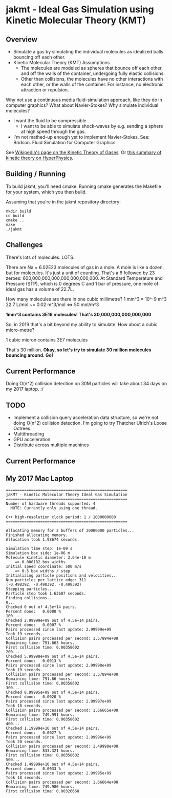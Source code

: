 jakmt - Ideal Gas Simulation using Kinetic Molecular Theory (KMT)
===

Overview
-

* Simulate a gas by simulating the individual molecules as idealized balls bouncing off each other.
* Kinetic Molecular Theory (KMT) Assumptions
    * The molecules are modeled as spheres that bounce off each other, and off the walls of the container, undergoing fully elastic collisions.
    * Other than collisions, the molecules have no other interactions with each other, or the walls of the container. For instance, no electronic attraction or repulsion.

Why not use a continuous media fluid-simulation approach, like they do in computer graphics? What about Navier-Stokes? Why simulate individual molecules?

* I want the fluid to be compressible
	* I want to be able to simulate shock-waves by e.g. sending a sphere at high speed through the gas.
* I'm not mathed-up enough yet to implement Navier-Stokes. See: Bridson. Fluid Simulation for Computer Graphics.

See [Wikipedia's page on the Kinetic Theory of Gases](https://en.wikipedia.org/wiki/Kinetic_theory_of_gases). Or [this summary of kinetic theory on HyperPhysics](http://hyperphysics.phy-astr.gsu.edu/hbase/Kinetic/kinthe.html).

Building / Running
-
To build jakmt, you'll need cmake. Running cmake generates the Makefile for your system, which you then build.

Assuming that you're in the jakmt repository directory:

	mkdir build
	cd build
	cmake ..
	make
	./jakmt

Challenges
-
There's lots of molecules. LOTS.

There are Na = 6.02E23 molecules of gas in a mole. A mole is like a dozen, but for molecules. It's just a unit of counting. That's a 6 followed by 23 zeroes: 600,000,000,000,000,000,000,000. At Standard Temperature and Pressure (STP), which is 0 degrees C and 1 bar of pressure, one mole of ideal gas has a volume of 22.7L.

How many molecules are there in one cubic millimetre?
1 mm^3 = 10^-9 m^3
22.7 L/mol ~= 0.02 m^3/mol <=> 50 mol/m^3

__1mm^3 contains 3E16 molecules! That's 30,000,000,000,000,000__

So, in 2019 that's a bit beyond my ability to simulate. How about a cubic micro-metre?

1 cubic micron contains 3E7 molecules

That's 30 million. __Okay, so let's try to simulate 30 million molecules bouncing around. Go!__

Current Performance
-
Doing O(n^2) collision detection on 30M particles will take about 34 days on my 2017 laptop. :/


TODO
-
* Implement a collision query acceleration data structure, so we're not doing O(n^2) collision detection. I'm going to try Thatcher Ulrich's Loose Octrees.
* Multithreading
* GPU acceleration
* Distribute across multiple machines

Current Performance
--
My 2017 Mac Laptop
-
	=====================================================
	jaKMT - Kinetic Molecular Theory Ideal Gas Simulation
	=====================================================
	Number of hardware threads supported: 4
	  NOTE: Currently only using one thread.

	C++ high-resolution clock period: 1 / 1000000000
	=====================================================

	Allocating memory for 2 buffers of 30000000 particles...
	Finished allocating memory.
	Allocation took 1.98674 seconds.

	Simulation time step: 1e-09 s
	Simulation box side: 1e-06 m
	Molecule kinetic diameter: 3.64e-10 m
		=> 0.000182 box widths
	Initial speed coordinate: 500 m/s
		=> 0.5 box widths / step
	Initializing particle positions and velocities...
	Num particles per lattice edge: 311
	(-0.498392, -0.498392, -0.498392)
	Stepping particles...
	Particle step took 1.63687 seconds.
	Finding collisions...
	0...
	Checked 0 out of 4.5e+14 pairs.
	Percent done:   0.0000 %
	100...
	Checked 2.99999e+09 out of 4.5e+14 pairs.
	Percent done:   0.0007 %
	Pairs processed since last update: 2.99999e+09
	Took 19 seconds.
	Collision pairs processed per second: 1.57894e+08
	Remaining time: 791.663 hours.
	First collision time: 0.00358602
	200...
	Checked 5.99998e+09 out of 4.5e+14 pairs.
	Percent done:   0.0013 %
	Pairs processed since last update: 2.99998e+09
	Took 19 seconds.
	Collision pairs processed per second: 1.57894e+08
	Remaining time: 791.66 hours.
	First collision time: 0.00358602
	300...
	Checked 8.99995e+09 out of 4.5e+14 pairs.
	Percent done:   0.0020 %
	Pairs processed since last update: 2.99997e+09
	Took 18 seconds.
	Collision pairs processed per second: 1.66665e+08
	Remaining time: 749.991 hours.
	First collision time: 0.00358602
	400...
	Checked 1.19999e+10 out of 4.5e+14 pairs.
	Percent done:   0.0027 %
	Pairs processed since last update: 2.99996e+09
	Took 20 seconds.
	Collision pairs processed per second: 1.49998e+08
	Remaining time: 833.321 hours.
	First collision time: 0.00358602
	500...
	Checked 1.49999e+10 out of 4.5e+14 pairs.
	Percent done:   0.0033 %
	Pairs processed since last update: 2.99995e+09
	Took 18 seconds.
	Collision pairs processed per second: 1.66664e+08
	Remaining time: 749.986 hours.
	First collision time: 0.00326668


